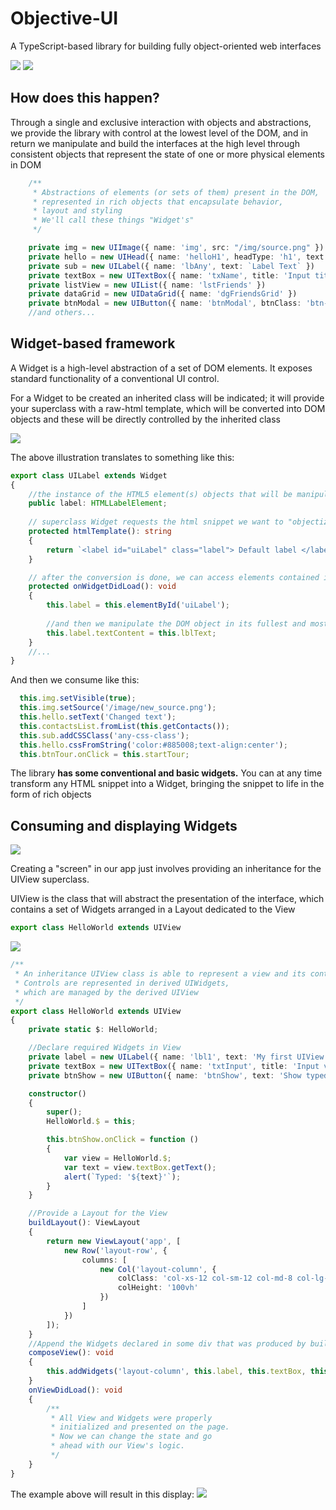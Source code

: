 # Objective-UI

A TypeScript-based library for building fully object-oriented web interfaces

![](https://raw.githubusercontent.com/marcos8154/Objective-UI/main/standard_1.png)
![](https://raw.githubusercontent.com/marcos8154/Objective-UI/main/standard_2.png)

## How does this happen?

Through a single and exclusive interaction with objects and abstractions, we provide the library with control at the lowest level of the DOM, and in return we manipulate and build the interfaces at the high level through consistent objects that represent the state of one or more physical elements in DOM

```Typescript
    /**
     * Abstractions of elements (or sets of them) present in the DOM, 
     * represented in rich objects that encapsulate behavior, 
     * layout and styling
     * We'll call these things "Widget's"
     */

    private img = new UIImage({ name: 'img', src: "/img/source.png" })
    private hello = new UIHead({ name: 'helloH1', headType: 'h1', text: 'Hello World! Its working' })
    private sub = new UILabel({ name: 'lbAny', text: `Label Text` })
    private textBox = new UITextBox({ name: 'txName', title: 'Input title', placeHolder: 'Entry placeholder' })
    private listView = new UIList({ name: 'lstFriends' })
    private dataGrid = new UIDataGrid({ name: 'dgFriendsGrid' })
    private btnModal = new UIButton({ name: 'btnModal', btnClass: 'btn-success', text: 'Click to see it' })
    //and others...
```

## Widget-based framework

A Widget is a high-level abstraction of a set of DOM elements. It exposes standard functionality of a conventional UI control.

For a Widget to be created an inherited class will be indicated; it will provide your superclass with a raw-html template, which will be converted into DOM objects and these will be directly controlled by the inherited class

![](https://raw.githubusercontent.com/marcos8154/Objective-UI/main/widget_concept.png)

The above illustration translates to something like this:

```Typescript
export class UILabel extends Widget
{
    //the instance of the HTML5 element(s) objects that will be manipulated
    public label: HTMLLabelElement; 
    
    // superclass Widget requests the html snippet we want to "objectize"
    protected htmlTemplate(): string  
    {
        return `<label id="uiLabel" class="label"> Default label </label>`;
    }

    // after the conversion is done, we can access elements contained in the snippet through their declared Id's
    protected onWidgetDidLoad(): void 
    {
        this.label = this.elementById('uiLabel');
        
        //and then we manipulate the DOM object in its fullest and most flexible way possible!
        this.label.textContent = this.lblText;
    }
    //...
}
```

And then we consume like this:

```Typescript
  this.img.setVisible(true);
  this.img.setSource('/image/new_source.png');
  this.hello.setText('Changed text');
  this.contactsList.fromList(this.getContacts());
  this.sub.addCSSClass('any-css-class');
  this.hello.cssFromString('color:#885008;text-align:center');
  this.btnTour.onClick = this.startTour;
```
The library **has some conventional and basic widgets.** You can at any time transform any HTML snippet into a Widget, bringing the snippet to life in the form of rich objects

## Consuming and displaying Widgets

![](https://raw.githubusercontent.com/marcos8154/Objective-UI/main/uiview_1.png)

Creating a "screen" in our app just involves providing an inheritance for the UIView superclass.

UIView is the class that will abstract the presentation of the interface, which contains a set of Widgets arranged in a Layout dedicated to the View

```Typescript
export class HelloWorld extends UIView
```

![](https://raw.githubusercontent.com/marcos8154/Objective-UI/main/UIView_2.png)

```Typescript
/**
 * An inheritance UIView class is able to represent a view and its controls. 
 * Controls are represented in derived UIWidgets, 
 * which are managed by the derived UIView
 */
export class HelloWorld extends UIView
{
    private static $: HelloWorld;

    //Declare required Widgets in View
    private label = new UILabel({ name: 'lbl1', text: 'My first UIView' })
    private textBox = new UITextBox({ name: 'txtInput', title: 'Input value here' })
    private btnShow = new UIButton({ name: 'btnShow', text: 'Show typed value!' })

    constructor()
    {
        super();
        HelloWorld.$ = this;

        this.btnShow.onClick = function ()
        {
            var view = HelloWorld.$;
            var text = view.textBox.getText();
            alert(`Typed: '${text}'`);
        }
    }

    //Provide a Layout for the View
    buildLayout(): ViewLayout
    {
        return new ViewLayout('app', [
            new Row('layout-row', {
                columns: [
                    new Col('layout-column', {
                        colClass: 'col-xs-12 col-sm-12 col-md-8 col-lg-4',
                        colHeight: '100vh'
                    })
                ]
            })
        ]);
    }
    //Append the Widgets declared in some div that was produced by buildLayout()
    composeView(): void
    {
        this.addWidgets('layout-column', this.label, this.textBox, this.btnShow);
    }
    onViewDidLoad(): void
    {
        /**
         * All View and Widgets were properly 
         * initialized and presented on the page. 
         * Now we can change the state and go 
         * ahead with our View's logic.
         */
    }
}

```

The example above will result in this display:
![](https://raw.githubusercontent.com/marcos8154/Objective-UI/main/result.png)
